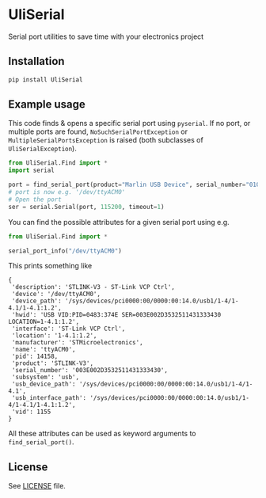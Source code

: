# UliSerial
Serial port utilities to save time with your electronics project

## Installation

```bash
pip install UliSerial
```

## Example usage

This code finds & opens a specific serial port using `pyserial`.
If no port, or multiple ports are found, `NoSuchSerialPortException` or `MultipleSerialPortsException` is raised (both subclasses of `UliSerialException`).

```python
from UliSerial.Find import *
import serial

port = find_serial_port(product="Marlin USB Device", serial_number="01010A23535223934CF29A1EF5000007")
# port is now e.g. '/dev/ttyACM0'
# Open the port
ser = serial.Serial(port, 115200, timeout=1)
```

You can find the possible attributes for a given serial port using e.g.
```python
from UliSerial.Find import *

serial_port_info("/dev/ttyACM0")
```

This prints something like
```
{
 'description': 'STLINK-V3 - ST-Link VCP Ctrl',
 'device': '/dev/ttyACM0',
 'device_path': '/sys/devices/pci0000:00/0000:00:14.0/usb1/1-4/1-4.1/1-4.1:1.2',
 'hwid': 'USB VID:PID=0483:374E SER=003E002D3532511431333430 LOCATION=1-4.1:1.2',
 'interface': 'ST-Link VCP Ctrl',
 'location': '1-4.1:1.2',
 'manufacturer': 'STMicroelectronics',
 'name': 'ttyACM0',
 'pid': 14158,
 'product': 'STLINK-V3',
 'serial_number': '003E002D3532511431333430',
 'subsystem': 'usb',
 'usb_device_path': '/sys/devices/pci0000:00/0000:00:14.0/usb1/1-4/1-4.1',
 'usb_interface_path': '/sys/devices/pci0000:00/0000:00:14.0/usb1/1-4/1-4.1/1-4.1:1.2',
 'vid': 1155
}
```
All these attributes can be used as keyword arguments to `find_serial_port()`.

## License

See [LICENSE](LICENSE) file.
